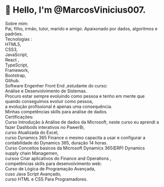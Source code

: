 <title>Sobre Mim</title>
<h1> 👋 Hello, I'm @MarcosVinicius007.</h1>
<p>Sobre mim: <br>
Pai, filho, irmão, tutor, marido e amigo. Apaixonado por  dados, algoritmos e padrões.<br>
Tecnologias :<br>
HTML5,<br>
CSS3,<br>
JavaScript,<br>
React ,<br>
TypeScript,<br>
Framework,<br>
Bootstrap, <br>
Github.<br>
Software Engenher Front End ,estudante do curso: <br> 
Análise e Desenvolvimento de Sistemas. <br> 
Procuro estar  sempre evoluindo como pessoa e tenho em mente que quando conseguimos evoluir como pessoa,<br>  
a evolução profissional é apenas uma consequência.<br> 
Minhas competências skills para análise de dados.<br>
Certificações:<br>
Curso Introdução à Análise de dados da Microsoft, neste curso eu aprendi a fazer Dashbods interativos no PawerBi,<br> 
curso Atualizada do Excel,<br>
curso Dynamics 365 Finance o mesmo capacita a usar e configurar a contabilidade do Dynamics 365, duração 14 horas.<br>
Curso Conceitos basicos da Microsoft Dynamics 365(ERP) Dynamics supply chain Managemen,<br>
cursoo Criar aplicativos do Finance and Operations ,<br>
competências skills para desenvolvimento web:<br>
Curso de Lógica de Programação Avançada,<br>
cuso Java Script Avançado,<br>
curso HTML e CSS Para Programadores.</p>
